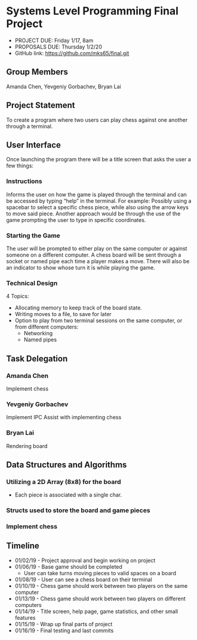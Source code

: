 # Systems Level Programming Final Project
- PROJECT DUE: Friday 1/17, 8am
- PROPOSALS DUE: Thursday 1/2/20
- GitHub link: https://github.com/mks65/final.git

## Group Members
Amanda Chen, Yevgeniy Gorbachev, Bryan Lai

## Project Statement
To create a program where two users can play chess against one another through a terminal.

## User Interface
Once launching the program there will be a title screen that asks the user a few things:
### Instructions
  Informs the user on how the game is played through the terminal and can be accessed by typing “help” in the terminal.
  For example: Possibly using a spacebar to select a specific chess piece, while also using the arrow keys to move said piece. 
  Another approach would be through the use of the game prompting the user to type in specific coordinates. 
### Starting the Game
  The user will be prompted to either play on the same computer or against someone on a different computer.
  A chess board will be sent through a socket or named pipe each time a player makes a move. 
  There will also be an indicator to show whose turn it is while playing the game.
### Technical Design
4 Topics:
* Allocating memory to keep track of the board state.
* Writing moves to a file, to save for later
* Option to play from two terminal sessions on the same computer, or from different computers:
  * Networking
  * Named pipes

## Task Delegation
### Amanda Chen
Implement chess
### Yevgeniy Gorbachev	
Implement IPC
Assist with implementing chess
### Bryan Lai
Rendering board

## Data Structures and Algorithms
### Utilizing a 2D Array (8x8) for the board
* Each piece is associated with a single char.
### Structs used to store the board and game pieces
### Implement chess

## Timeline
* 01/02/19 - Project approval and begin working on project
* 01/06/19 - Base game should be completed
  * User can take turns moving pieces to valid spaces on a board
* 01/08/19 - User can see a chess board on their terminal 
* 01/10/19 - Chess game should work between two players on the same computer
* 01/13/19 - Chess game should work between two players on different computers
* 01/14/19 - Title screen, help page, game statistics, and other small features
* 01/15/19 - Wrap up final parts of project
* 01/16/19 - Final testing and last commits
